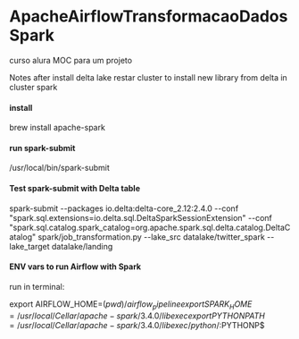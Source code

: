 # ApacheAirflowTransformacaoDadosSpark
curso alura MOC para um projeto

Notes after install delta lake restar cluster to install new library from delta in cluster spark

#### install 
brew install apache-spark

#### run spark-submit
/usr/local/bin/spark-submit

#### Test spark-submit with Delta table
spark-submit --packages io.delta:delta-core_2.12:2.4.0 --conf "spark.sql.extensions=io.delta.sql.DeltaSparkSessionExtension" --conf "spark.sql.catalog.spark_catalog=org.apache.spark.sql.delta.catalog.DeltaCatalog" spark/job_transformation.py --lake_src datalake/twitter_spark --lake_target datalake/landing

#### ENV vars to run Airflow with Spark
run in terminal:

export AIRFLOW_HOME=$(pwd)/airflow_pipeline
export SPARK_HOME=/usr/local/Cellar/apache-spark/3.4.0/libexec
export PYTHONPATH=/usr/local/Cellar/apache-spark/3.4.0/libexec/python/:$PYTHONP$